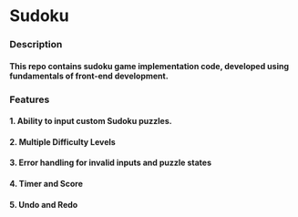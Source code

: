 # Sudoku
### Description
#### This repo contains sudoku game implementation code, developed using fundamentals of front-end development.

### Features
#### 1. Ability to input custom Sudoku puzzles.
#### 2. Multiple Difficulty Levels
#### 3. Error handling for invalid inputs and puzzle states
#### 4. Timer and Score
#### 5. Undo and Redo
